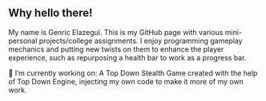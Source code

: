 ## Why hello there!

My name is Genric Elazegui. This is my GitHub page with various mini-personal projects/college assignments. I enjoy programming gameplay mechanics and putting new twists on them to enhance the player experience, such as repurposing a health bar to work as a progress bar. 

🔭 I’m currently working on: A Top Down Stealth Game created with the help of Top Down Engine, injecting my own code to make it more of my own work.

<!--
**dataEcto/dataEcto** is a ✨ _special_ ✨ repository because its `README.md` (this file) appears on your GitHub profile.

Here are some ideas to get you started:

- 🔭 I’m currently working on ...
- 🌱 I’m currently learning ...
- 👯 I’m looking to collaborate on ...
- 🤔 I’m looking for help with ...
- 💬 Ask me about ...
- 📫 How to reach me: ...
- 😄 Pronouns: ...
- ⚡ Fun fact: ...
-->
